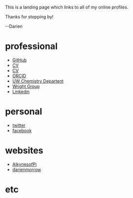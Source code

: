 This is a landing page which links to all of my online profiles.

Thanks for stopping by!

--Darien

# professional

- [GitHub](https://github.com/darienmorrow)
- [CV](https://github.com/darienmorrow/CV/blob/master/CV.pdf)
- [CV](CV/CV.pdf)
- [ORCID](https://orcid.org/0000-0002-8922-8049)
- [UW Chemistry Departent](https://www.chem.wisc.edu/users/dmorrow3)
- [Wright Group](https://wright.chem.wisc.edu/content/darien-morrow)
- [Linkedin](https://www.linkedin.com/in/darien-morrow-853559a1)

# personal

- [twitter](http://twitter.com/darienmorrow)
- [facebook](https://www.facebook.com/DarienMorrow)

# websites

- [AlkynesofPi](https://alkynesofpi.wordpress.com/)
- [darienmorrow](http://darienmorrow.com)

# etc
